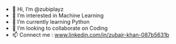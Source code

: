 - 👋 Hi, I’m @zubiplayz
- 👀 I’m interested in Machine Learning
- 🌱 I’m currently learning Python
- 💞️ I’m looking to collaborate on Coding
- 📫 Connect me : www.linkedin.com/in/zubair-khan-087b5631b

<!---
zubiplayz/zubiplayz is a ✨ special ✨ repository because its `README.md` (this file) appears on your GitHub profile.
You can click the Preview link to take a look at your changes.
--->

